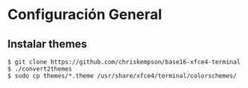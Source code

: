# Configuración General

## Instalar themes
    $ git clone https://github.com/chriskempson/base16-xfce4-terminal
    $ ./convert2themes
    $ sudo cp themes/*.theme /usr/share/xfce4/terminal/colorschemes/